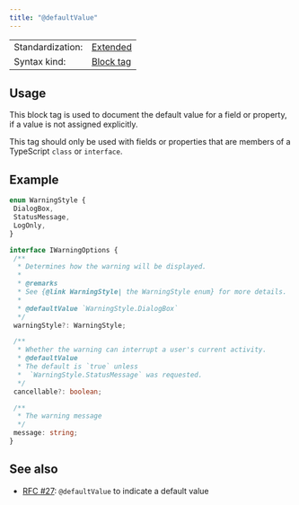 ```yaml
---
title: "@defaultValue"
---
```


<!-- prettier-ignore-start -->
|    |    |
| -- | -- |
| Standardization: | [Extended](https://tsdoc.org/pages/spec/standardization_groups/) |
| Syntax kind: | [Block tag](https://tsdoc.org/pages/spec/tag_kinds/) |
<!-- prettier-ignore-end -->

## Usage

This block tag is used to document the default value for a field or property, if a value is not assigned explicitly.

This tag should only be used with fields or properties that are members of a TypeScript `class` or `interface`.

## Example

```ts
enum WarningStyle {
 DialogBox,
 StatusMessage,
 LogOnly,
}

interface IWarningOptions {
 /**
  * Determines how the warning will be displayed.
  *
  * @remarks
  * See {@link WarningStyle| the WarningStyle enum} for more details.
  *
  * @defaultValue `WarningStyle.DialogBox`
  */
 warningStyle?: WarningStyle;

 /**
  * Whether the warning can interrupt a user's current activity.
  * @defaultValue
  * The default is `true` unless
  *  `WarningStyle.StatusMessage` was requested.
  */
 cancellable?: boolean;

 /**
  * The warning message
  */
 message: string;
}
```

## See also

- [RFC #27](https://github.com/microsoft/tsdoc/issues/27): `@defaultValue` to indicate a default value
